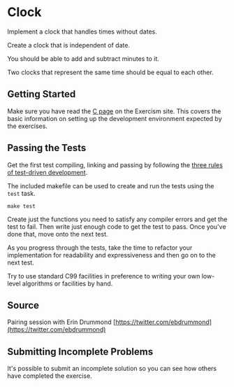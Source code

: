 # Clock

Implement a clock that handles times without dates.

Create a clock that is independent of date.

You should be able to add and subtract minutes to it.

Two clocks that represent the same time should be equal to each other.

## Getting Started

Make sure you have read the
[C page](http://exercism.io/languages/c) on the Exercism site. This covers
the basic information on setting up the development environment expected
by the exercises.


## Passing the Tests

Get the first test compiling, linking and passing by following the [three
rules of test-driven development][3-tdd-rules].

The included makefile can be used to create and run the tests using the `test`
task.

    make test

Create just the functions you need to satisfy any compiler errors and get the
test to fail. Then write just enough code to get the test to pass. Once you've
done that, move onto the next test.

[3-tdd-rules]: http://butunclebob.com/ArticleS.UncleBob.TheThreeRulesOfTdd

As you progress through the tests, take the time to refactor your
implementation for readability and expressiveness and then go on to the next
test.

Try to use standard C99 facilities in preference to writing your own
low-level algorithms or facilities by hand.

## Source

Pairing session with Erin Drummond [https://twitter.com/ebdrummond](https://twitter.com/ebdrummond)

## Submitting Incomplete Problems
It's possible to submit an incomplete solution so you can see how others have completed the exercise.

